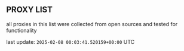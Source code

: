 ## PROXY LIST

all proxies in this list were collected from open sources and tested for functionality

last update: `2025-02-08 00:03:41.520159+00:00` UTC